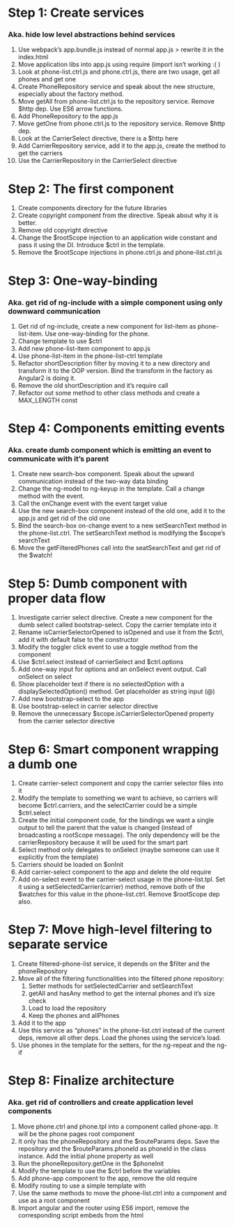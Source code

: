 # Step 1: Create services
### Aka. hide low level abstractions behind services

1. Use webpack’s app.bundle.js instead of normal app.js > rewrite it in the index.html
2. Move application libs into app.js using require (import isn’t working :( )
3. Look at phone-list.ctrl.js and phone.ctrl.js, there are two usage, get all phones and get one
4. Create PhoneRepository service and speak about the new structure, especially about the factory method. 
5. Move getAll from phone-list.ctrl.js to the repository service. Remove $http dep. Use ES6 arrow functions.
6. Add PhoneRepository to the app.js
7. Move getOne from phone.ctrl.js to the repository service. Remove $http dep.
8. Look at the CarrierSelect directive, there is a $http here
9. Add CarrierRepository service, add it to the app.js, create the method to get the carriers
10. Use the CarrierRepository in the CarrierSelect directive


# Step 2: The first component

1. Create components directory for the future libraries
2. Create copyright component from the directive. Speak about why it is better.
3. Remove old copyright directive
4. Change the $rootScope injection to an application wide constant and pass it using the DI. Introduce $ctrl in the template.
5. Remove the $rootScope injections in phone.ctrl.js and phone-list.ctrl.js


# Step 3: One-way-binding
### Aka. get rid of ng-include with a simple component using only downward communication

1. Get rid of ng-include, create a new component for list-item as phone-list-item. Use one-way-binding for the phone.
2. Change template to use $ctrl
3. Add new phone-list-item component to app.js
4. Use phone-list-item in the phone-list-ctrl template
5. Refactor shortDescription filter by moving it to a new directory and transform it to the OOP version. Bind the transform in the factory as Angular2 is doing it.
6. Remove the old shortDescription and it’s require call
7. Refactor out some method to other class methods and create a MAX_LENGTH const

# Step 4: Components emitting events
### Aka. create dumb component which is emitting an event to communicate with it’s parent

1. Create new search-box component. Speak about the upward communication instead of the two-way data binding
2. Change the ng-model to ng-keyup in the template. Call a change method with the event.
3. Call the onChange event with the event target value
4. Use the new search-box component instead of the old one, add it to the app.js and get rid of the old one
5. Bind the search-box on-change event to a new setSearchText method in the phone-list.ctrl. The setSearchText method is modifying the $scope’s searchText
6. Move the getFilteredPhones call into the seatSearchText and get rid of the $watch!


# Step 5: Dumb component with proper data flow

1. Investigate carrier select directive. Create a new component for the dumb select called bootstrap-select. Copy the carrier template into it
2. Rename isCarrierSelectorOpened to isOpened and use it from the $ctrl, add it with default false to the constructor
3. Modify the toggler click event to use a toggle method from the component
4. Use $ctrl.select instead of carrierSelect and $ctrl.options 
5. Add one-way input for options and an onSelect event output. Call onSelect on select
6. Show placeholder text if there is no selectedOption with a displaySelectedOption() method. Get placeholder as string input (@)
7. Add new bootstrap-select to the app
8. Use bootstrap-select in carrier selector directive
9. Remove the unnecessary $scope.isCarrierSelectorOpened property from the carrier selector directive


# Step 6: Smart component wrapping a dumb one

1. Create carrier-select component and copy the carrier selector files into it
2. Modify the template to something we want to achieve, so carriers will become $ctrl.carriers, and the selectCarrier could be a simple $ctrl.select
3. Create the initial component code, for the bindings we want a single output to tell the parent that the value is changed (instead of broadcasting a rootScope message). The only dependency will be the carrierRepository because it will be used for the smart part
4. Select method only delegates to onSelect (maybe someone can use it explicitly from the template)
5. Carriers should be loaded on $onInit
6. Add carrier-select component to the app and delete the old require
7. Add on-select event to the carrier-select usage in the phone-list.tpl. Set it using a setSelectedCarrier(carrier) method, remove both of the $watches for this value in the phone-list.ctrl. Remove $rootScope dep also.


# Step 7: Move high-level filtering to separate service
1. Create filtered-phone-list service, it depends on the $filter and the phoneRepository
2. Move all of the filtering functionalities into the filtered phone repository:
   1. Setter methods for setSelectedCarrier and setSearchText
   2. getAll and hasAny method to get the internal phones and it’s size check
   3. Load to load the repository
   4. Keep the phones and allPhones
1. Add it to the app
2. Use this service as “phones” in the phone-list.ctrl instead of the current deps, remove all other deps. Load the phones using the service’s load.
3. Use phones in the template for the setters, for the ng-repeat and the ng-if


# Step 8: Finalize architecture
### Aka. get rid of controllers and create application level components
1. Move phone.ctrl and phone.tpl into a component called phone-app. It will be the phone pages root component
2. It only has the phoneRepository and the $routeParams deps. Save the repository and the $routeParams.phoneId as phoneId in the class instance. Add the initial phone property as well
3. Run the phoneRepository.getOne in the $phoneInit
4. Modify the template to use the $ctrl before the variables
5. Add phone-app component to the app, remove the old require
6. Modify routing to use a simple template with <phone-app>
7. Use the same methods to move the phone-list.ctrl into a component and use as a <phone-list-app> root component
8. Import angular and the router using ES6 import, remove the corresponding script embeds from the html
